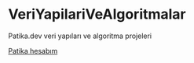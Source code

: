 # VeriYapilariVeAlgoritmalar
Patika.dev veri yapıları ve algoritma projeleri

[Patika hesabım](https://app.patika.dev/thespz)